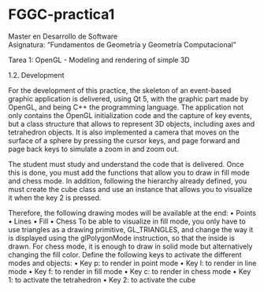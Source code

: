 # FGGC-practica1
Master en Desarrollo de Software   
Asignatura: “Fundamentos de Geometría y Geometría Computacional”

Tarea 1: OpenGL - Modeling and rendering of simple 3D

1.2.	Development

For the development of this practice, the skeleton of an event-based graphic application is delivered, using Qt 5, with the graphic part made by OpenGL, and being C++ the programming language. The application not only contains the OpenGL initialization code and the capture of key events, but a class structure that allows to represent 3D objects, including axes and tetrahedron objects. It is also implemented a camera that moves on the surface of a sphere by pressing the cursor keys, and page forward and page back keys to simulate a zoom in and zoom out.

The student must study and understand the code that is delivered. Once this is done, you must add the functions that allow you to draw in fill mode and chess mode. In addition, following the hierarchy already defined, you must create the cube class and use an instance that allows you to visualize it when the key 2 is pressed.

Therefore, the following drawing modes will be available at the end:
•	Points
•	Lines
•	Fill
•	Chess
To be able to visualize in fill mode, you only have to use triangles as a drawing primitive, GL_TRIANGLES, and change the way it is displayed using the glPolygonMode instruction, so that the inside is drawn. For chess mode, it is enough to draw in solid mode but alternatively changing the fill color.
Define the following keys to activate the different modes and objects:
•	Key p: to render in point mode
•	Key l: to render in line mode
•	Key f: to render in fill mode
•	Key c: to render in chess mode
•	Key 1: to activate the tetrahedron
•	Key 2: to activate the cube
